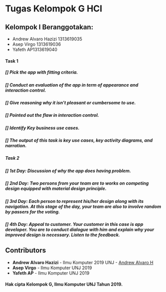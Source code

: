 # Tugas Kelompok G HCI

## Kelompok I Beranggotakan:
* Andrew Alvaro Hazizi 1313619035
* Asep Virgo 1313619036
* Yafeth AP1313619040

#### Task 1
##### [] Pick the app with fitting criteria. 
##### [] Conduct an evaluation of the app in term of appearance and interaction control. 
##### [] Give reasoning why it isn’t pleasant or cumbersome to use. 
##### [] Pointed out the flaw in interaction control. 
##### [] Identify Key business use cases. 
##### [] The output of this task is key use cases, key activity diagrams, and narration. 

##### Task 2
##### [] 1st Day: Discussion of why the app does having problem. 
##### [] 2nd Day: Two persons from your team are to works on competing design equipped with material design principle. #
##### [] 3rd Day: Each person to represent his/her design along with its navigation. At this stage of the day, your team are also to involve random by passers for the voting. #
##### [] 4th Day: Appeal to customer. Your customer in this case is app developer. You are to conduct dialogue with him and explain why your improved design is necessary. Listen to the feedback. #

## Contributors
* **Andrew Alvaro Hazizi** - Ilmu Komputer 2019 UNJ - [Andrew Alvaro H](https://github.com/AlvaroBinAndrew)
* **Asep Virgo** - Ilmu Komputer UNJ 2019
* **Yafeth AP** - Ilmu Komputer UNJ 2019 

#### Hak cipta Kelompok G, Ilmu Komputer UNJ Tahun 2019.
